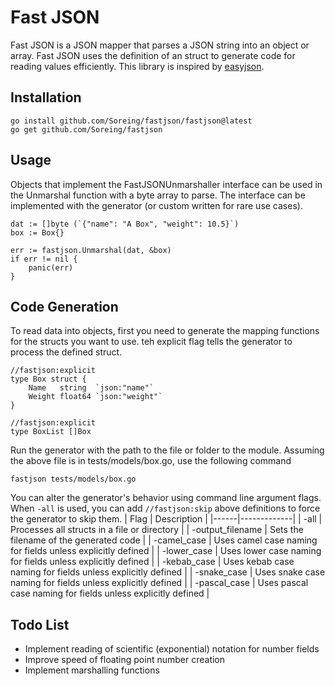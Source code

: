 # Fast JSON
Fast JSON is a JSON mapper that parses a JSON string into an object or array. Fast JSON uses the definition of an struct to generate code for reading values efficiently. This library is inspired by [easyjson](https://github.com/mailru/easyjson).

## Installation 
```
go install github.com/Soreing/fastjson/fastjson@latest
go get github.com/Soreing/fastjson
```

## Usage
Objects that implement the FastJSONUnmarshaller interface can be used in the Unmarshal function with a byte array to parse. The interface can be implemented with the generator (or custom written for rare use cases).
```golang
dat := []byte (`{"name": "A Box", "weight": 10.5}`)
box := Box{}

err := fastjson.Unmarshal(dat, &box)
if err != nil {
	panic(err)
}
```

## Code Generation
To read data into objects, first you need to generate the mapping functions for the structs you want to use. teh explicit flag tells the generator to process the defined struct.
```golang
//fastjson:explicit
type Box struct {
	Name   string  `json:"name"`
	Weight float64 `json:"weight"`
}

//fastjson:explicit
type BoxList []Box
```
Run the generator with the path to the file or folder to the module. Assuming the above file is in tests/models/box.go, use the following command
```
fastjson tests/models/box.go
```
You can alter the generator's behavior using command line argument flags. When `-all` is used, you can add `//fastjson:skip` above definitions to force the generator to skip them.
| Flag | Description |
|------|-------------|
| -all | Processes all structs in a file or directory |
| -output_filename | Sets the filename of the generated code |
| -camel_case | Uses camel case naming for fields unless explicitly defined |
| -lower_case | Uses lower case naming for fields unless explicitly defined |
| -kebab_case | Uses kebab case naming for fields unless explicitly defined |
| -snake_case | Uses snake case naming for fields unless explicitly defined |
| -pascal_case | Uses pascal case naming for fields unless explicitly defined |

## Todo List
- Implement reading of scientific (exponential) notation for number fields
- Improve speed of floating point number creation
- Implement marshalling functions